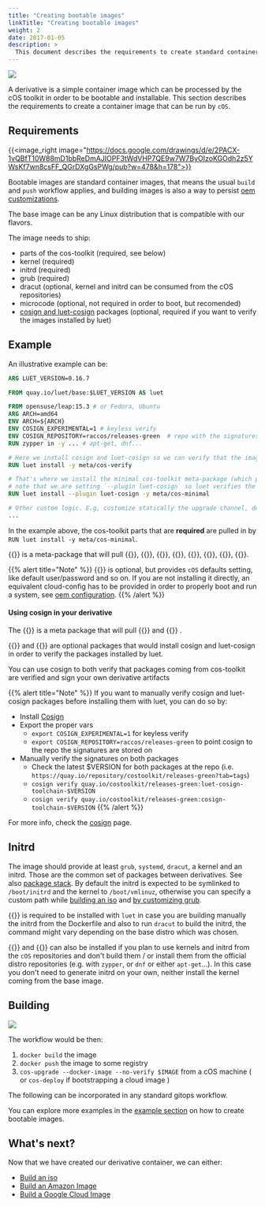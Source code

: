 ```yaml
---
title: "Creating bootable images"
linkTitle: "Creating bootable images"
weight: 2
date: 2017-01-05
description: >
  This document describes the requirements to create standard container images that can be used for `cOS` deployments
---
```


![](https://docs.google.com/drawings/d/e/2PACX-1vSmIZ5FTInGjtkGonUOgwhti6DZnSoeexGmWL9CAmbdiIGtBGnzDuGNj80Lj_206hP0MOxQGpEdYFvK/pub?w=1223&h=691)

A derivative is a simple container image which can be processed by the cOS toolkit in order to be bootable and installable. This section describes the requirements to create a container image that can be run by `cOS`.

## Requirements
{{<image_right image="https://docs.google.com/drawings/d/e/2PACX-1vQBfT10W88mD1bbReDmAJIOPF3tWdVHP7QE9w7W7ByOIzoKGOdh2z5YWsKf7wn8csFF_QGrDXgGsPWg/pub?w=478&h=178">}}

Bootable images are standard container images, that means the usual `build` and `push` workflow applies, and building images is also a way to persist [oem customizations](../../customizing). 

The base image can be any Linux distribution that is compatible with our flavors.

The image needs to ship:
- parts of the cos-toolkit (required, see below)
- kernel (required)
- initrd (required)
- grub (required)
- dracut (optional, kernel and initrd can be consumed from the cOS repositories)
- microcode (optional, not required in order to boot, but recomended)
- [cosign and luet-cosign](../cosign) packages (optional, required if you want to verify the images installed by luet)

## Example

An illustrative example can be:

```Dockerfile
ARG LUET_VERSION=0.16.7

FROM quay.io/luet/base:$LUET_VERSION AS luet

FROM opensuse/leap:15.3 # or Fedora, Ubuntu
ARG ARCH=amd64
ENV ARCH=${ARCH}
ENV COSIGN_EXPERIMENTAL=1 # keyless verify
ENV COSIGN_REPOSITORY=raccos/releases-green  # repo with the signatures
RUN zypper in -y ... # apt-get, dnf...

# Here we install cosign and luet-cosign so we can verify that the images installed have been signed
RUN luet install -y meta/cos-verify

# That's where we install the minimal cos-toolkit meta-package (which pulls the minimal packages needed in order to boot)
# note that we are setting `--plugin luet-cosign` so luet verifies the correct signatures of the packages on install
RUN luet install --plugin luet-cosign -y meta/cos-minimal

# Other custom logic. E.g, customize statically the upgrade channel, default users, packages.
...
```

In the example above, the cos-toolkit parts that are **required** are pulled in by `RUN luet install -y meta/cos-minimal`.

{{<package package="meta/cos-minimal" >}} is a meta-package that will pull {{<package package="toolchain/luet" >}}, {{<package package="toolchain/yip" >}}, {{<package package="utils/installer" >}}, {{<package package="system/cos-setup" >}}, {{<package package="system/immutable-rootfs" >}}, {{<package package="system/base-dracut-modules" >}}, {{<package package="system/grub2-config" >}}, {{<package package="system/cloud-config" >}}. 

{{% alert title="Note" %}}
{{<package package="system/cloud-config" >}} is optional, but provides `cOS` defaults setting, like default user/password and so on. If you are not installing it directly, an equivalent cloud-config has to be provided in order to properly boot and run a system, see [oem configuration](../../customizing/oem_configuration).
{{% /alert %}}

#### Using cosign in your derivative

The {{<package package="meta/cos-verify" >}} is a meta package that will pull {{<package package="toolchain/cosign" >}} and {{<package package="toolchain/luet-cosign" >}} .

{{<package package="toolchain/cosign" >}} and {{<package package="toolchain/luet-cosign" >}} are optional packages that would install cosign and luet-cosign in order to verify the packages installed by luet.

You can use cosign to both verify that packages coming from cos-toolkit are verified and sign your own derivative artifacts

{{% alert title="Note" %}}
If you want to manually verify cosign and luet-cosign packages before installing them with luet, you can do so by:
 - Install [Cosign](https://github.com/sigstore/cosign)
 - Export the proper vars
   - `export COSIGN_EXPERIMENTAL=1` for keyless verify
   - `export COSIGN_REPOSITORY=raccos/releases-green` to point cosign to the repo the signatures are stored on
 - Manually verify the signatures on both packages
   - Check the latest $VERSION for both packages at the repo (i.e. `https://quay.io/repository/costoolkit/releases-green?tab=tags`) 
   - `cosign verify quay.io/costoolkit/releases-green:luet-cosign-toolchain-$VERSION`
   - `cosign verify quay.io/costoolkit/releases-green:cosign-toolchain-$VERSION`
{{% /alert %}}


For more info, check the [cosign](../cosign) page.

## Initrd
The image should provide at least `grub`, `systemd`, `dracut`, a kernel and an initrd. Those are the common set of packages between derivatives. See also [package stack](../package_stack). 
By default the initrd is expected to be symlinked to `/boot/initrd` and the kernel to `/boot/vmlinuz`, otherwise you can specify a custom path while [building an iso](../build_iso) and [by customizing grub](../../customizing/configure_grub).

{{<package package="system/base-dracut-modules" >}} is required to be installed with `luet` in case you are building manually the initrd from the Dockerfile and also to run `dracut` to build the initrd, the command might vary depending on the base distro which was chosen.

{{<package package="system/kernel" >}} and {{<package package="system/dracut-initrd" >}} can also be installed if you plan to use kernels and initrd from the `cOS` repositories and don't build them / or install them from the official distro repositories (e.g. with `zypper`, or `dnf` or either `apt-get`...). In this case you don't need to generate initrd on your own, neither install the kernel coming from the base image.

## Building

![](https://docs.google.com/drawings/d/e/2PACX-1vS6eRyjnjdQI7OBO0laYD6vJ2rftosmh5eAog6vk_BVj8QYGGvnZoB0K8C6Qdu7SDz7p2VTxejcZsF6/pub?w=956&h=339)

The workflow would be then:

1) `docker build` the image
2) `docker push` the image to some registry
3) `cos-upgrade --docker-image --no-verify $IMAGE` from a cOS machine ( or `cos-deploy` if bootstrapping a cloud image )

The following can be incorporated in any standard gitops workflow.

You can explore more examples in the [example section](../../examples/creating_bootable_images) on how to create bootable images.

## What's next?

Now that we have created our derivative container, we can either:

- [Build an iso](../build_iso)
- [Build an Amazon Image](../packer/build_ami)
- [Build a Google Cloud Image](../packer/build_gcp)
